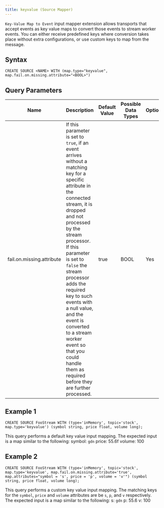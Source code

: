 ```yaml
---
title: keyvalue (Source Mapper)
---
```


`Key-Value Map to Event` input mapper extension allows transports that accept events as key value maps to convert those events to stream worker events. You can either receive predefined keys where conversion takes place without extra configurations, or use custom keys to map from the message.

## Syntax

    CREATE SOURCE <NAME> WITH (map.type="keyvalue", map.fail.on.missing.attribute="<BOOL>")

## Query Parameters

| Name                      | Description     | Default Value | Possible Data Types | Optional | Dynamic |
|---------------------------|---------------------------------------|---------------|---------------------|----------|---------|
| fail.on.missing.attribute | If this parameter is set to `true`, if an event arrives without a matching key for a specific attribute in the connected stream, it is dropped and not processed by the stream processor. If this parameter is set to `false` the stream processor adds the required key to such events with a null value, and the event is converted to a stream worker event so that you could handle them as required before they are further processed. | true          | BOOL                | Yes      | No      |

## Example 1

    CREATE SOURCE FooStream WITH (type='inMemory', topic='stock', map.type='keyvalue') (symbol string, price float, volume long);

This query performs a default key value input mapping. The expected input is a map similar to the following: symbol: `gdn` price: 55.6f volume: 100

## Example 2

    CREATE SOURCE FooStream WITH (type='inMemory', topic='stock', map.type='keyvalue', map.fail.on.missing.attribute='true', map.attributes="symbol = 's', price = 'p', volume = 'v'") (symbol string, price float, volume long);

This query performs a custom key value input mapping. The matching keys
for the `symbol`, `price` and `volume` attributes are be `s`, `p`, and
`v` respectively. The expected input is a map similar to the following:
s: `gdn` p: 55.6 v: 100
